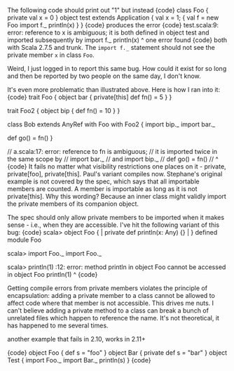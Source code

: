 The following code should print out "1" but instead
{code}
class Foo {
  private val x = 0
}
object test extends Application {
  val x = 1;
  {
    val f = new Foo
    import f._
    println(x)
  }
}
{code}
produces the error
{code}
test.scala:9: error: reference to x is ambiguous;
it is both defined in object test and imported subsequently by
import f._
    println(x)
            ^
one error found
{code}
both with Scala 2.7.5 and trunk. The `import f._` statement should not see the private member `x` in class `Foo`.


Weird, I just logged in to report this same bug.  How could it exist for so long and then be reported by two people on the same day, I don't know.

It's even more problematic than illustrated above.  Here is how I ran into it:
{code}
trait Foo {
  object bar {
    private[this] def fn() = 5
  }
}

trait Foo2 {
  object bip {
    def fn() = 10
  }
}

class Bob extends AnyRef with Foo with Foo2 {
  import bip._
  import bar._
  
  def go() = fn()
}

// a.scala:17: error: reference to fn is ambiguous;
// it is imported twice in the same scope by
// import bar._
// and import bip._
//   def go() = fn()
//              ^
{code}
It fails no matter what visibility restrictions one places on it - private, private[foo], private[this].
Paul's variant compiles now. Stephane's original example is not covered by the spec, which says that all importable members are counted. A member is importable as long as it is not private[this]. Why this wording? Because an inner class might validly
import the private members of its companion object.

The spec should only allow private members to be imported when it makes sense - i.e., when they are accessible.
I've hit the following variant of this bug:
{code}
scala> object Foo {
     | private def println(x: Any) {}
     | }
defined module Foo

scala> import Foo._
import Foo._

scala> println(1)
<console>:12: error: method println in object Foo cannot be accessed in object Foo
              println(1)
              ^
{code}

Getting compile errors from private members violates the principle of encapsulation: adding a private member to a class cannot be allowed to affect code where that member is not accessible.
This drives me nuts.  I can't believe adding a private method to a class can break a bunch of unrelated files which happen to reference the name.  It's not theoretical, it has happened to me several times.

another example that fails in 2.10, works in 2.11+

{code}
object Foo {
  def s = "foo"
}
object Bar {
  private def s = "bar"
}
object Test {
  import Foo._
  import Bar._
  println(s)
}
{code}

